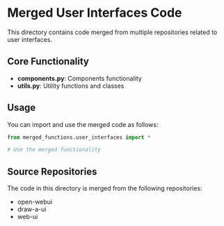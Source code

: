 # Merged User Interfaces Code

This directory contains code merged from multiple repositories related to user interfaces.

## Core Functionality

- **components.py**: Components functionality
- **utils.py**: Utility functions and classes

## Usage

You can import and use the merged code as follows:

```python
from merged_functions.user_interfaces import *

# Use the merged functionality
```

## Source Repositories

The code in this directory is merged from the following repositories:

- open-webui
- draw-a-ui
- web-ui
